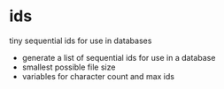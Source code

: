 # ids
tiny sequential ids for use in databases

- generate a list of sequential ids for use in a database
- smallest possible file size
- variables for character count and max ids
